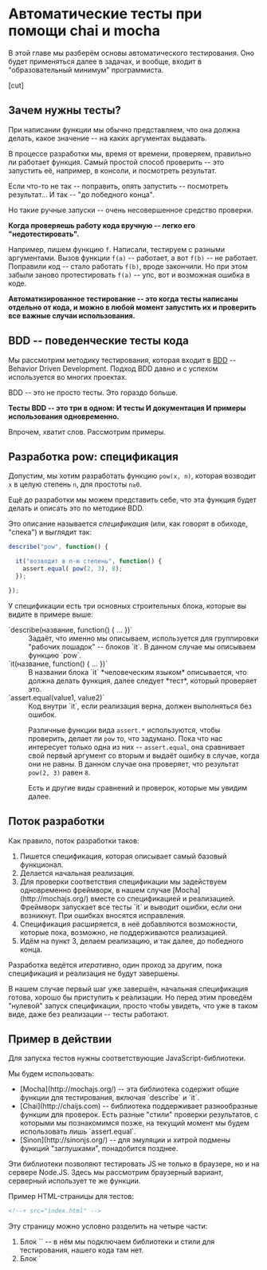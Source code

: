 # Автоматические тесты при помощи chai и mocha

В этой главе мы разберём основы автоматического тестирования. Оно будет применяться далее в задачах, и вообще, входит в "образовательный минимум" программиста.

[cut]

## Зачем нужны тесты?

При написании функции мы обычно представляем, что она должна делать, какое значение -- на каких аргументах выдавать.

В процессе разработки мы, время от времени, проверяем, правильно ли работает функция. Самый простой способ проверить -- это запустить её, например, в консоли, и посмотреть результат. 

Если что-то не так -- поправить, опять запустить -- посмотреть результат... И так -- "до победного конца". 

Но такие ручные запуски -- очень несовершенное средство проверки.

**Когда проверяешь работу кода вручную -- легко его "недотестировать".**

Например, пишем функцию `f`. Написали, тестируем с разными аргументами. Вызов функции `f(a)` -- работает, а вот `f(b)` -- не работает. Поправили код -- стало работать `f(b)`, вроде закончили. Но при этом забыли заново протестировать `f(a)` -- упс, вот и возможная ошибка в коде.

**Автоматизированное тестирование -- это когда тесты написаны отдельно от кода, и можно в любой момент запустить их и проверить все важные случаи использования.**

## BDD -- поведенческие тесты кода

Мы рассмотрим методику тестирования, которая входит в [BDD](http://en.wikipedia.org/wiki/Behavior-driven_development) -- Behavior Driven Development. Подход BDD давно и с успехом используется во многих проектах. 

BDD -- это не просто тесты. Это гораздо больше. 

**Тесты BDD -- это три в одном: И тесты И документация И примеры использования одновременно.**

Впрочем, хватит слов. Рассмотрим примеры.

## Разработка pow: спецификация 

Допустим, мы хотим разработать функцию `pow(x, n)`, которая возводит `x` в целую степень `n`, для простоты `n≥0`.


Ещё до разработки мы можем представить себе, что эта функция будет делать и описать это по методике BDD.

Это описание называется *спецификация* (или, как говорят в обиходе, "спека") и выглядит так:

```js
describe("pow", function() {

  it("возводит в n-ю степень", function() { 
    assert.equal( pow(2, 3), 8);
  });

});
```

У спецификации есть три основных строительных блока, которые вы видите в примере выше:
<dl>
<dt>`describe(название, function() { ... })`</dt>
<dd>Задаёт, что именно мы описываем, используется для группировки "рабочих лошадок" -- блоков `it`. В данном случае мы описываем функцию `pow`.</dd>
<dt>`it(название, function() { ... })`</dt>
<dd>В названии блока `it` *человеческим языком* описывается, что должна делать функция, далее следует *тест*, который проверяет это.</dd>
<dt>`assert.equal(value1, value2)`</dt>
<dd>Код внутри `it`, если реализация верна, должен выполняться без ошибок. 

Различные функции вида `assert.*` используются, чтобы проверить, делает ли `pow` то, что задумано. Пока что нас интересует только одна из них -- `assert.equal`, она сравнивает свой первый аргумент со вторым и выдаёт ошибку в случае, когда они не равны. В данном случае она проверяет, что результат `pow(2, 3)` равен `8`.


Есть и другие виды сравнений и проверок, которые мы увидим далее.</dd>
</dl>


## Поток разработки

Как правило, поток разработки таков:
<ol>
<li>Пишется спецификация, которая описывает самый базовый функционал.</li>
<li>Делается начальная реализация.</li>
<li>Для проверки соответствия спецификации мы задействуем одновременно фреймворк, в нашем случае [Mocha](http://mochajs.org/) вместе со спецификацией и реализацией. Фреймворк запускает все тесты `it` и выводит ошибки, если они возникнут. При ошибках вносятся исправления.</li>
<li>Спецификация расширяется, в неё добавляются возможности, которые пока, возможно, не поддерживаются реализацией.</li>
<li>Идём на пункт 3, делаем реализацию, и так далее, до победного конца.</li>
</ol>

Разработка ведётся *итеративно*, один проход за другим, пока спецификация и реализация не будут завершены.

В нашем случае первый шаг уже завершён, начальная спецификация готова, хорошо бы приступить к реализации. Но перед этим проведём "нулевой" запуск спецификации, просто чтобы увидеть, что уже в таком виде, даже без реализации -- тесты работают.

## Пример в действии

Для запуска тестов нужны соответствующие JavaScript-библиотеки. 

Мы будем использовать:
<ul>
<li>[Mocha](http://mochajs.org/) -- эта библиотека содержит общие функции для тестирования, включая `describe` и `it`.</li>
<li>[Chai](http://chaijs.com) -- библиотека поддерживает разнообразные функции для проверок. Есть разные "стили" проверки результатов, с которыми мы познакомимся позже, на текущий момент мы будем использовать лишь `assert.equal`.</li>
<li>[Sinon](http://sinonjs.org/) -- для эмуляции и хитрой подмены функций "заглушками", понадобится позднее.</li>
</ul>

Эти библиотеки позволяют тестировать JS не только в браузере, но и на сервере Node.JS. Здесь мы рассмотрим браузерный вариант, серверный использует те же функции.

Пример HTML-страницы для тестов:

```html
<!--+ src="index.html" -->
```

Эту страницу можно условно разделить на четыре части:
<ol>
<li>Блок `<head>` -- в нём мы подключаем библиотеки и стили для тестирования, нашего кода там нет.</li>
<li>Блок `<script>` с реализацией спецификации, в нашем случае -- с кодом для `pow`.</li>
<li>Далее подключаются тесты, файл `test.js` содержит `describe("pow", ...)`, который был описан выше. Методы `describe` и `it` принадлежат библиотеке Mocha, так что важно, что она была подключена выше.</li>
<li>Элемент `<div id="mocha">` будет использоваться библиотекой Mocha для вывода результатов. Запуск тестов инициируется командой `mocha.run()`.</li>
</ol>

Результат срабатывания:

[iframe height=250 src="pow-1" border=1 edit] 

Пока что тесты не проходят, но это логично -- вместо функции стоит "заглушка", пустой код.

Пока что у нас одна функция и одна спецификация, но на будущее заметим, что если различных функций и тестов много --  это не проблема, можно их все подключить на одной странице. Конфликта не будет, так как каждый функционал имеет свой блок `describe("что тестируем"...)`. Сами же тесты обычно пишутся так, чтобы не влиять друг на друга, не делать лишних глобальных переменных.

## Начальная реализация

Пока что, как видно, тесты не проходят, ошибка сразу же. Давайте сделаем минимальную реализацию `pow`, которая бы работала нормально:

```js
function pow() {
  return 8;   // :) мы - мошенники!
}
```

О, вот теперь работает:

[iframe height=250 src="pow-min" border=1 edit] 

## Исправление спецификации

Функция, конечно, ещё не готова, но тесты проходят. Это ненадолго :) 

Здесь мы видим ситуацию, которая (и не обязательно при ленивом программисте!)  бывает на практике -- да, есть тесты, они проходят, но увы, функция работает неправильно.

**С точки зрения BDD, ошибка при проходящих тестах --  вина спецификации.**

В первую очередь не реализация исправляется, а уточняется спецификация, пишется (падающий) тест.

Сейчас мы расширим спецификацию, добавив проверку на `pow(3, 4) = 81`. 

Здесь есть два варианта организации кода:

<ol>
<li>Первый вариант -- добавить `assert` в тот же `it`:

```js
describe("pow", function() {

  it("возводит в n-ю степень", function() { 
    assert.equal( pow(2, 3), 8);
*!*
    assert.equal( pow(3, 4), 81);
*/!*
  });

});
```

</li>
<li>Второй вариант -- сделать два теста:

```js
describe("pow", function() {

  it("при возведении 2 в 3ю степень результат 8", function() { 
    assert.equal( pow(2, 3), 8);
  });

  it("при возведении 3 в 4ю степень равен 81", function() {
    assert.equal( pow(3, 4), 81);
  });

});
```

</li>
</ol>

Их принципиальное различие в том, что если `assert` обнаруживает ошибку, то он тут же прекращает выполнение блоки `it`. Поэтому в первом варианте, если вдруг первый `assert` "провалился", то про результат второго мы никогда не узнаем.

**Таким образом, разделить эти тесты может быть полезно, чтобы мы получили больше информации о происходящем.**

Кроме того, есть ещё одно правило, которое желательно соблюдать.

**Один тест тестирует ровно одну вещь.**

Если мы явно видим, что тест включает в себя совершенно независимые проверки -- лучше разбить его на два более простых и наглядных. 

По этим причинам второй вариант здесь предпочтительнее. 

Результат:
[iframe height=250 src="pow-2" edit border="1"]

Как и следовало ожидать, второй тест не проходит. Ещё бы, ведь функция всё время возвращает `8`.

## Уточнение реализации

Придётся написать нечто более реальное, чтобы тесты проходили:

```js
function pow(x, n) {
  var result = 1;

  for(var i = 0; i < n; i++) {
    result *= x;
  }
  
  return result;
}
```

Чтобы быть уверенными, что функция работает верно, желательно протестировать её на большем количестве значений. Вместо того, чтобы писать блоки `it` вручную, мы можем сгенерировать тесты в цикле `for`:

```js
describe("pow", function() {

  function makeTest(x) {
    var expected = x*x*x;
    it("при возведении " + x + " в степень 3 результат: " + expected, function() { 
      assert.equal( pow(x, 3), expected);
    });
  }

  for(var x = 1; x <= 5; x++) {
    makeTest(x);
  }

});
```

Результат:
[iframe height=250 src="pow-3" edit border="1"]


## Вложенный describe

Функция `makeTest` и цикл `for`, очевидно, нужны друг другу, но не нужны для других тестов, которые мы добавим в дальнейшем. Они образуют единую группу, задача которой -- проверить возведение в `n`-ю степень.

Будет правильно выделить их, при помощи вложенного блока `describe`:

```js
describe("pow", function() {

*!*
  describe("возводит x в степень n", function() {
*/!*

    function makeTest(x) {
      var expected = x*x*x;
      it("при возведении " + x + " в степень 3 результат: " + expected, function() { 
        assert.equal( pow(x, 3), expected);
      });
    }

    for(var x = 1; x <= 5; x++) {
      makeTest(x);
    }

*!*
  });
*/!*
  
  // ... дальнейшие тесты it и подблоки describe ...
});
```

Вложенный `describe` объявит новую "подгруппу" тестов, блоки `it` которой запускаются так же, как и обычно, но выводятся с подзаголовком, вот так:

[iframe height=300 src="pow-4" edit border="1"]

В будущем мы сможем в добавить другие тесты `it` и блоки `describe` со своими вспомогательными функциями.

[smart header="before/after и beforeEach/afterEach"]
В каждом блоке `describe` можно также задать функции `before/after`, которые будут выполнены до/после запуска тестов, а также `beforeEach/afterEach`, которые выполняются до/после каждого `it`. 

Например:

```js
describe("Тест", function() {

  before(function() { alert("Начало тестов"); });
  after(function() { alert("Конец тестов"); });

  beforeEach(function() { alert("Вход в тест"); });
  afterEach(function() { alert("Выход из теста"); });

  it('тест 1', function() { alert('1'); });
  it('тест 2', function() { alert('2'); });
  
});
```

Последовательность будет такой:

```
Начало тестов
Вход в тест
1
Выход из теста 
Вход в тест
2 
Выход из теста
Конец тестов
```

[edit src="beforeafter"]Открыть пример с тестами в песочнице[/edit]

Как правило, `beforeEach/afterEach` (`before/each`) используют, если необходимо произвести инициализацию, обнулить счётчики или сделать что-то ещё в таком духе между тестами (или их группами). 
[/smart]

## Расширение спецификации

Базовый функционал `pow` описан и реализован, первая итерация разработки завершена. Теперь расширим и уточним его.

Как говорилось ранее, функция `pow(x, n)` предназначена для работы с целыми неотрицательными `n`.

В JavaScript для ошибки вычислений служит специальное значение `NaN`, которое функция будет возвращать при некорректных `n`.

Добавим это поведение в спецификацию:

```js
describe("pow", function() {

  // ...

  it("при возведении в отрицательную степень результат NaN", function() {
*!*
    assert( isNaN( pow(2, -1) ) );
*/!*
  });

  it("при возведении в дробную степень результат NaN", function() {
*!*
    assert( isNaN( pow(2, 1.5) ) );
*/!*
  });

});
```

Результат с новыми тестами:
[iframe height=450 src="pow-nan" edit border="1"]

Конечно, новые тесты не проходят, так как наша реализация ещё не поддерживает их. Так и задумано: сначала написали заведомо не работающие тесты, а затем пишем реализацию под них.

## Другие assert

Обратим внимание, в спецификации выше использована проверка не `assert.equal`, как раньше, а `assert(выражение)`. Такая проверка выдаёт ошибку, если значение выражения при приведении к логическому типу не `true`.

Она потребовалась, потому что сравнивать с `NaN` обычным способом нельзя: `NaN` не равно никакому значению, даже самому себе, поэтому `assert.equal(NaN, x)` не подойдёт.

Кстати, мы и ранее могли бы использовать `assert(value1 == value2)` вместо `assert.equal(value1, value2)`. Оба этих `assert` проверяют одно и тоже. 

Однако, между этими вызовами есть отличие в деталях сообщения об ошибке. 

При "упавшем" `assert` в примере выше мы видим `"Unspecified AssertionError"`, то есть просто "что-то пошло не так", а при `assert.equal(value1, value2)` -- будут дополнительные подробности: `expected 8 to equal 81`.

**Поэтому рекомендуется использовать именно ту проверку, которая максимально соответствует задаче.**

Вот самые востребованные `assert`-проверки, встроенные в Chai:

<ul>
<li>`assert(value)` -- проверяет что `value` является `true` в логическом контексте.</li>
<li>`assert.equal(value1, value2)` -- проверяет равенство  `value1 == value2`.</li>
<li>`assert.strictEqual(value1, value2)` -- проверяет строгое равенство `value1 === value2`.</li>
<li>`assert.notEqual`, `assert.notStrictEqual` -- проверки, обратные двум предыдущим.</li>
<li>`assert.isTrue(value)` -- проверяет, что `value === true`</li>
<li>`assert.isFalse(value)` -- проверяет, что `value === false`</li>
<li>...более полный список -- в [документации](http://chaijs.com/api/assert/)</li>
</ul>

В нашем случае хорошо бы иметь проверку `assert.isNaN`, но, увы, такого метода нет, поэтому приходится использовать самый общий `assert(...)`. В этом случае для того, чтобы сделать сообщение об ошибке понятнее, желательно добавить к `assert` описание.

**Все вызовы `assert` позволяют дополнительным последним аргументом указать строку с описанием ошибки, которое выводится, если `assert` не проходит.**

Добавим описание ошибки в конец наших `assert'ов`:

```js
describe("pow", function() {

  // ...

  it("при возведении в отрицательную степень результат NaN", function() {
*!*
    assert( isNaN( pow(2, -1) ), "pow(2, -1) не NaN" );
*/!*
  });

  it("при возведении в дробную степень результат NaN", function() {
*!*
    assert( isNaN( pow(2, 1.5) ), "pow(2, 1.5) не NaN" );
*/!*
  });

});
```

Теперь результат теста гораздо яснее говорит о том, что не так:

[iframe height=450 src="pow-nan-assert" edit border="1"]

В коде тестов выше можно было бы добавить описание и к `assert.equal`, указав в конце: `assert.equal(value1, value2, "описание")`, но с равенством обычно и так всё понятно, поэтому мы так делать не будем.


## Итого

Итак, разработка завершена, мы получили полноценную спецификацию и код, который её реализует.

Задачи выше позволяют дополнить её, и в результате может получиться что-то в таком духе:

```js
//+ src="pow-full/test.js"
```

[edit src="pow-full"]Открыть полный пример с реализацией в песочнице[/edit]

Эту спецификацию можно использовать как:
<ol>
<li>**Тесты**, которые гарантируют правильность работы кода.</li>
<li>**Документацию** по функции, что она конкретно делает.</li>
<li>**Примеры** использования функции, которые демонстрируют её работу внутри `it`.</li>
</ol>

Имея спецификацию, мы можем улучшать, менять, переписывать функцию и легко контролировать её работу, просматривая тесты.

Особенно важно это в больших проектах. 

Бывает так, что изменение в одной части кода может повлечь за собой "падение" другой части, которая её использует. Так как всё-всё в большом проекте руками не перепроверишь, то такие ошибки имеют большой шанс остаться в продукте и вылезти позже, когда проект увидит посетитель или заказчик.

Чтобы избежать таких проблем, бывает, что вообще стараются не трогать код, от которого много что зависит, даже если его ну очень нужно переписать. Жизнь пробивается тонкими росточками там, где должен цвести и пахнуть новый функционал.

**Код, покрытый автотестами, являет собой полную противоположность этому!**

Даже если какое-то изменение потенциально может порушить всё -- его совершенно не страшно сделать. Ведь есть масса тестов, которые быстро и в автоматическом режиме проверят работу кода и, если что-то падает -- это можно будет легко локализовать и поправить.

**Кроме того, код, покрытый тестами, имеет лучшую архитектуру.**

Конечно, это естественное следствие того, что его легче менять и улучшать. Но не только.

Чтобы написать тесты, нужно разбить код на функции так, чтобы для каждой функции было чётко понятно, что она получает на вход, что делает с этим и что возвращает. Это означает ясную и понятную структуру с самого начала.

Конечно, в реальной жизни всё не так просто. Зачастую написать тест сложно. Или сложно поддерживать тесты, поскольку код активно меняется. Сами тесты тоже пишутся по-разному, при помощи разных инструментов.

## Что дальше?

В дальнейшем условия ряда задач будут уже содержать в себе тесты. На них вы познакомитесь с дополнительными примерами. 

Как правило, они будут вполне понятны, даже если немного выходят за пределы этой главы.
